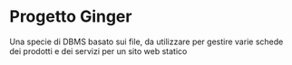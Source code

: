# Progetto Ginger

Una specie di DBMS basato sui file, da utilizzare per gestire varie schede dei prodotti e dei servizi per un sito web statico
 